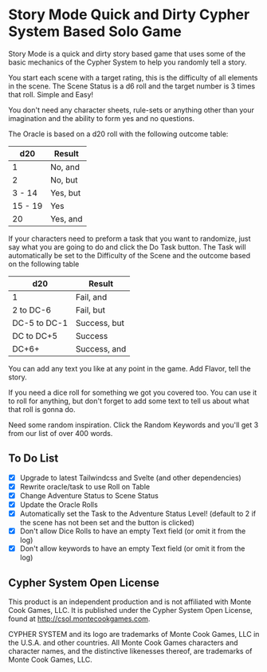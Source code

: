 # Story Mode Quick and Dirty Cypher System Based Solo Game

Story Mode is a quick and dirty story based game that uses some of the basic mechanics of the Cypher System to help you randomly tell a story.

You start each scene with a target rating, this is the difficulty of all elements in the scene.  The Scene Status is a d6 roll and the target number is 3 times that roll.  Simple and Easy!

You don't need any character sheets, rule-sets or anything other than your imagination and the ability to form yes and no questions.

The Oracle is based on a d20 roll with the following outcome table:

| d20     | Result   |
| ------- | -------- |
| 1       | No, and  |
| 2       | No, but  |
| 3 - 14  | Yes, but |
| 15 - 19 | Yes      |
| 20      | Yes, and |

If your characters need to preform a task that you want to randomize, just say what you are going to do and click the Do Task button.  The Task will automatically be set to the Difficulty of the Scene and the outcome based on the following table

| d20           | Result        |
| ------------- | ------------- |
| 1             | Fail, and     |
| 2 to DC-6     | Fail, but     |
| DC-5 to DC-1  | Success, but  |
| DC to DC+5    | Success       |
| DC+6+         | Success, and  |

You can add any text you like at any point in the game.  Add Flavor, tell the story.

If you need a dice roll for something we got you covered too. You can use it to roll for anything, but don't forget to add some text to tell us about what that roll is gonna do.

Need some random inspiration. Click the Random Keywords and you'll get 3 from our list of over 400 words.

## To Do List
- [X] Upgrade to latest Tailwindcss and Svelte (and other dependencies)
- [X] Rewrite oracle/task to use Roll on Table
- [X] Change Adventure Status to Scene Status
- [X] Update the Oracle Rolls
- [X] Automatically set the Task to the Adventure Status Level! (default to 2 if the scene has not been set and the button is clicked)
- [X] Don't allow Dice Rolls to have an empty Text field (or omit it from the log)
- [X] Don't allow keywords to have an empty Text field (or omit it from the log)

## Cypher System Open License

This product is an independent production and is not affiliated with Monte Cook Games, LLC. It is published under the Cypher System Open License, found at http://csol.montecookgames.com.

CYPHER SYSTEM and its logo are trademarks of Monte Cook Games, LLC in the U.S.A. and other countries. All Monte Cook Games characters and character names, and the distinctive likenesses thereof, are trademarks of Monte Cook Games, LLC.
